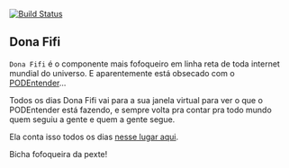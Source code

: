 [![Build Status](https://travis-ci.org/PODEntender/dona-fifi.svg?branch=master)](https://travis-ci.org/PODEntender/dona-fifi)

Dona Fifi
---

`Dona Fifi` é o componente mais fofoqueiro em linha reta de toda internet mundial do universo. E aparentemente está obsecado com o [PODEntender](https://podentender.com)...

Todos os dias Dona Fifi vai para a sua janela virtual para ver o que o PODEntender está fazendo, e sempre volta pra contar pra todo mundo quem seguiu a gente e quem a gente segue.

Ela conta isso todos os dias [nesse lugar aqui](https://github.com/PODEntender/dona-fifi/blob/master/aggregated.csv).

Bicha fofoqueira da pexte!

